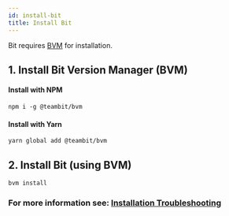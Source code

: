 ```yaml
---
id: install-bit
title: Install Bit
---
```


Bit requires [BVM](https://github.com/teambit/bvm) for installation.

## 1. Install Bit Version Manager (BVM)

#### Install with NPM

```shell
npm i -g @teambit/bvm
```

#### Install with Yarn

```shell
yarn global add @teambit/bvm
```

## 2. Install Bit (using BVM)

```shell
bvm install
```

### For more information see: [Installation Troubleshooting](/troubleshooting/installation-troubleshooting)
